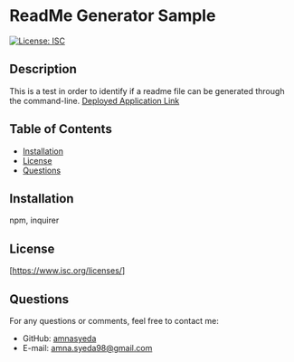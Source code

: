
  # ReadMe Generator Sample   
  [![License: ISC](https://img.shields.io/badge/License-ISC-blue.svg)](https://opensource.org/licenses/ISC) 

  ## Description
  This is a test in order to identify if a readme file can be generated through the command-line. 
  [Deployed Application Link](https://amnasyeda.github.io/professional-readme-generator/)

  ## Table of Contents
  * [Installation](#installation)
  * [License](#license)
  * [Questions](#questions)
  
  ## Installation
  npm, inquirer

  ## License 
  [https://www.isc.org/licenses/]

  ## Questions
  For any questions or comments, feel free to contact me:
  * GitHub: [amnasyeda](https://github.com/amnasyeda)
  * E-mail: [amna.syeda98@gmail.com](mailto:amna.syeda98@gmail.com)
  